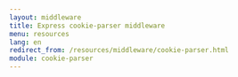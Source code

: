 ```yaml
---
layout: middleware
title: Express cookie-parser middleware
menu: resources
lang: en
redirect_from: /resources/middleware/cookie-parser.html
module: cookie-parser
---
```

